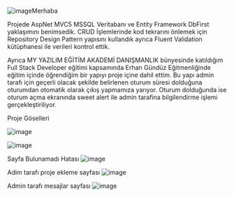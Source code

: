 ![image](https://github.com/Sinantosun/MyPortfolioMvc5/assets/145317724/75d27c05-70b3-4339-8725-57faf9322f2b)Merhaba 

Projede AspNet  MVC5 MSSQL Veritabanı ve Entity Framework DbFirst yaklaşımını benimsedik.
CRUD İşlemlerinde kod tekrarını önlemek için Repository Design Pattern yapısını kullandık ayrıca Fluent Validation kütüphanesi ile verileri kontrol ettik.

Ayrıca MY YAZILIM EĞİTİM AKADEMİ DANIŞMANLIK bünyesinde katıldığım Full Stack Developer eğitimi kapsamında Erhan Gündüz Eğitmenliğinde eğitim içinde öğrendiğim bir yapıyı proje içine dahil ettim.
Bu yapı admin tarafı için geçerli olacak şekilde belirlenen oturum süresi dolduğuna oturumdan otomatik olarak çıkış yapmamıza yarıyor.
Oturum dolduğunda ise oturum açma ekranında sweet alert ile admin tarafina bilgilendirme işlemi gerçekleştiriliyor.

Proje Göselleri

![image](https://github.com/Sinantosun/MyPortfolioMvc5/assets/145317724/fe334eef-51b8-4b0d-9715-ab20f748da11)

![image](https://github.com/Sinantosun/MyPortfolioMvc5/assets/145317724/e9058359-986e-4db2-882c-9a78d997a7b4)


Sayfa Bulunamadı Hatası
![image](https://github.com/Sinantosun/MyPortfolioMvc5/assets/145317724/0235315c-18f4-4c5c-ab3d-9ff65eac2563)


Adim tarafı proje ekleme sayfası 
![image](https://github.com/Sinantosun/MyPortfolioMvc5/assets/145317724/e73ae2af-84a5-46b2-a753-9c0705881b1e)

Admin tarafı mesajlar sayfası
![image](https://github.com/Sinantosun/MyPortfolioMvc5/assets/145317724/ca965c2e-0a07-4b49-b9db-18b01ff66744)


